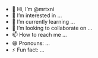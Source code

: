- 👋 Hi, I’m @mrtxni
- 👀 I’m interested in ...
- 🌱 I’m currently learning ...
- 💞️ I’m looking to collaborate on ...
- 📫 How to reach me ...
- 😄 Pronouns: ...
- ⚡ Fun fact: ...

<!---
mrtxni/mrtxni is a ✨ special ✨ repository because its `README.md` (this file) appears on your GitHub profile.
You can click the Preview link to take a look at your changes.
--->

